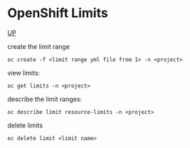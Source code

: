 # OpenShift Limits
[UP](Useful-OpenShift-Commands.html)

create the limit range

    oc create -f <limit range yml file from 1> -n <project>

view limits:

    oc get limits -n <project>

describe the limit ranges:

    oc describe limit resource-limits -n <project>

delete limits

    oc delete limit <limit name>

